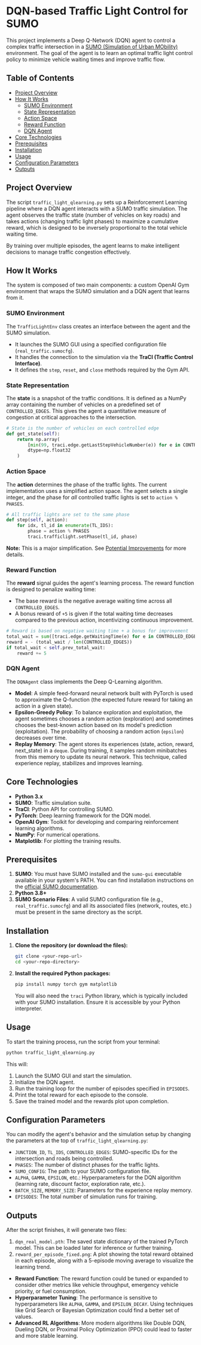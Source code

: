 # DQN-based Traffic Light Control for SUMO

This project implements a Deep Q-Network (DQN) agent to control a complex traffic intersection in a [SUMO (Simulation of Urban MObility)](https://www.eclipse.org/sumo/) environment. The goal of the agent is to learn an optimal traffic light control policy to minimize vehicle waiting times and improve traffic flow.

## Table of Contents
- [Project Overview](#project-overview)
- [How It Works](#how-it-works)
  - [SUMO Environment](#sumo-environment)
  - [State Representation](#state-representation)
  - [Action Space](#action-space)
  - [Reward Function](#reward-function)
  - [DQN Agent](#dqn-agent)
- [Core Technologies](#core-technologies)
- [Prerequisites](#prerequisites)
- [Installation](#installation)
- [Usage](#usage)
- [Configuration Parameters](#configuration-parameters)
- [Outputs](#outputs)


## Project Overview

The script `traffic_light_qlearning.py` sets up a Reinforcement Learning pipeline where a DQN agent interacts with a SUMO traffic simulation. The agent observes the traffic state (number of vehicles on key roads) and takes actions (changing traffic light phases) to maximize a cumulative reward, which is designed to be inversely proportional to the total vehicle waiting time.

By training over multiple episodes, the agent learns to make intelligent decisions to manage traffic congestion effectively.

## How It Works

The system is composed of two main components: a custom OpenAI Gym environment that wraps the SUMO simulation and a DQN agent that learns from it.

### SUMO Environment
The `TrafficLightEnv` class creates an interface between the agent and the SUMO simulation.
- It launches the SUMO GUI using a specified configuration file (`real_traffic.sumocfg`).
- It handles the connection to the simulation via the **TraCI (Traffic Control Interface)**.
- It defines the `step`, `reset`, and `close` methods required by the Gym API.

### State Representation
The **state** is a snapshot of the traffic conditions. It is defined as a NumPy array containing the number of vehicles on a predefined set of `CONTROLLED_EDGES`. This gives the agent a quantitative measure of congestion at critical approaches to the intersection.

```python
# State is the number of vehicles on each controlled edge
def get_state(self):
    return np.array(
        [min(99, traci.edge.getLastStepVehicleNumber(e)) for e in CONTROLLED_EDGES],
        dtype=np.float32
    )
```

### Action Space
The **action** determines the phase of the traffic lights. The current implementation uses a simplified action space. The agent selects a single integer, and the phase for *all* controlled traffic lights is set to `action % PHASES`.

```python
# All traffic lights are set to the same phase
def step(self, action):
    for idx, tl_id in enumerate(TL_IDS):
        phase = action % PHASES
        traci.trafficlight.setPhase(tl_id, phase)
```
**Note:** This is a major simplification. See [Potential Improvements](#potential-improvements) for more details.

### Reward Function
The **reward** signal guides the agent's learning process. The reward function is designed to penalize waiting time:
- The base reward is the negative average waiting time across all `CONTROLLED_EDGES`.
- A bonus reward of `+5` is given if the total waiting time decreases compared to the previous action, incentivizing continuous improvement.

```python
# Reward is based on negative waiting time + a bonus for improvement
total_wait = sum([traci.edge.getWaitingTime(e) for e in CONTROLLED_EDGES])
reward = - (total_wait / len(CONTROLLED_EDGES))
if total_wait < self.prev_total_wait:
    reward += 5
```

### DQN Agent
The `DQNAgent` class implements the Deep Q-Learning algorithm.
- **Model**: A simple feed-forward neural network built with PyTorch is used to approximate the Q-function (the expected future reward for taking an action in a given state).
- **Epsilon-Greedy Policy**: To balance exploration and exploitation, the agent sometimes chooses a random action (exploration) and sometimes chooses the best-known action based on its model's prediction (exploitation). The probability of choosing a random action (`epsilon`) decreases over time.
- **Replay Memory**: The agent stores its experiences (state, action, reward, next_state) in a `deque`. During training, it samples random minibatches from this memory to update its neural network. This technique, called experience replay, stabilizes and improves learning.

## Core Technologies
- **Python 3.x**
- **SUMO**: Traffic simulation suite.
- **TraCI**: Python API for controlling SUMO.
- **PyTorch**: Deep learning framework for the DQN model.
- **OpenAI Gym**: Toolkit for developing and comparing reinforcement learning algorithms.
- **NumPy**: For numerical operations.
- **Matplotlib**: For plotting the training results.

## Prerequisites
1.  **SUMO**: You must have SUMO installed and the `sumo-gui` executable available in your system's PATH. You can find installation instructions on the [official SUMO documentation](https://sumo.dlr.de/docs/Installing/index.html).
2.  **Python 3.8+**
3.  **SUMO Scenario Files**: A valid SUMO configuration file (e.g., `real_traffic.sumocfg`) and all its associated files (network, routes, etc.) must be present in the same directory as the script.

## Installation

1.  **Clone the repository (or download the files):**
    ```bash
    git clone <your-repo-url>
    cd <your-repo-directory>
    ```

2.  **Install the required Python packages:**
    ```bash
    pip install numpy torch gym matplotlib
    ```
    You will also need the `traci` Python library, which is typically included with your SUMO installation. Ensure it is accessible by your Python interpreter.

## Usage

To start the training process, run the script from your terminal:
```bash
python traffic_light_qlearning.py
```
This will:
1.  Launch the SUMO GUI and start the simulation.
2.  Initialize the DQN agent.
3.  Run the training loop for the number of episodes specified in `EPISODES`.
4.  Print the total reward for each episode to the console.
5.  Save the trained model and the rewards plot upon completion.

## Configuration Parameters
You can modify the agent's behavior and the simulation setup by changing the parameters at the top of `traffic_light_qlearning.py`:

- `JUNCTION_ID`, `TL_IDS`, `CONTROLLED_EDGES`: SUMO-specific IDs for the intersection and roads being controlled.
- `PHASES`: The number of distinct phases for the traffic lights.
- `SUMO_CONFIG`: The path to your SUMO configuration file.
- `ALPHA`, `GAMMA`, `EPSILON`, etc.: Hyperparameters for the DQN algorithm (learning rate, discount factor, exploration rate, etc.).
- `BATCH_SIZE`, `MEMORY_SIZE`: Parameters for the experience replay memory.
- `EPISODES`: The total number of simulation runs for training.

## Outputs
After the script finishes, it will generate two files:
1.  `dqn_real_model.pth`: The saved state dictionary of the trained PyTorch model. This can be loaded later for inference or further training.
2.  `reward_per_episode_fixed.png`: A plot showing the total reward obtained in each episode, along with a 5-episode moving average to visualize the learning trend.

- **Reward Function**: The reward function could be tuned or expanded to consider other metrics like vehicle throughput, emergency vehicle priority, or fuel consumption.
- **Hyperparameter Tuning**: The performance is sensitive to hyperparameters like `ALPHA`, `GAMMA`, and `EPSILON_DECAY`. Using techniques like Grid Search or Bayesian Optimization could find a better set of values.
- **Advanced RL Algorithms**: More modern algorithms like Double DQN, Dueling DQN, or Proximal Policy Optimization (PPO) could lead to faster and more stable learning.
